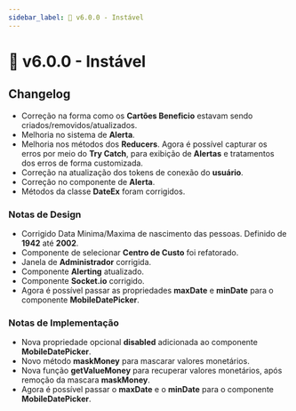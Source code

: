 ```yaml
---
sidebar_label: 🧪 v6.0.0 - Instável
---
```


# 🧪 v6.0.0 - Instável

## Changelog

- Correção na forma como os **Cartões Beneficio** estavam sendo criados/removidos/atualizados.
- Melhoria no sistema de **Alerta**.
- Melhoria nos métodos dos **Reducers**. Agora é possível capturar os erros por meio do **Try Catch**, para exibição de **Alertas** e tratamentos dos erros de forma customizada.
- Correção na atualização dos tokens de conexão do **usuário**.
- Correção no componente de **Alerta**.
- Métodos da classe **DateEx** foram corrigidos.

### Notas de Design

- Corrigido Data Minima/Maxima de nascimento das pessoas. Definido de **1942** até **2002**.
- Componente de selecionar **Centro de Custo** foi refatorado.
- Janela de **Administrador** corrigida.
- Componente **Alerting** atualizado.
- Componente **Socket.io** corrigido.
- Agora é possível passar as propriedades **maxDate** e **minDate** para o componente **MobileDatePicker**.

### Notas de Implementação

- Nova propriedade opcional **disabled** adicionada ao componente **MobileDatePicker**.
- Novo método **maskMoney** para mascarar valores monetários.
- Nova função **getValueMoney** para recuperar valores monetários, após remoção da mascara **maskMoney**.
- Agora é possível passar o **maxDate** e o **minDate** para o componente **MobileDatePicker**.
